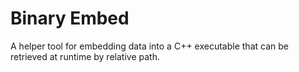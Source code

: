 # Binary Embed

A helper tool for embedding data into a C++ executable that can be retrieved at runtime by relative path.